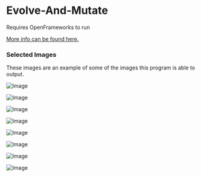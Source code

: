# Evolve-And-Mutate

Requires OpenFrameworks to run

<a href='http://doc.gold.ac.uk/compartsblog/index.php/work/evolve-and-mutate/'>More info can be found here.</a>

### Selected Images

These images are an example of some of the images this program is able to output.

![Image](http://jakobglock.me/assets/images/2017-09-18/print-002.jpg)

![Image](http://jakobglock.me/assets/images/2017-09-18/print-007.jpg)

![Image](http://jakobglock.me/assets/images/2017-09-18/print-006.jpg)

![Image](http://jakobglock.me/assets/images/2017-09-18/print-008.jpg)

![Image](http://jakobglock.me/assets/images/2017-09-18/print-010.jpg)

![Image](http://jakobglock.me/assets/images/2017-09-18/print-013.jpg)

![Image](http://jakobglock.me/assets/images/2017-09-18/print-018.jpg)

![Image](http://jakobglock.me/assets/images/2017-09-18/print-022.jpg)
